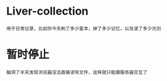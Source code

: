# Liver-collection
    用于日常记录，比如你今天刷了多少星本，掉了多少记忆，以及滚了多少光剑

# 暂时停止
    脑洞了半天发现浏览器没法直接读写文件，这样就只能跟服务器交互了